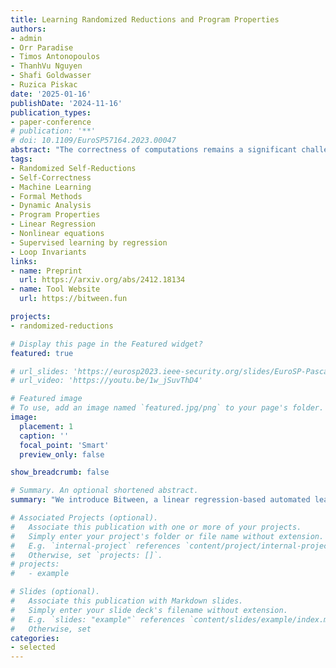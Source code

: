 ```yaml
---
title: Learning Randomized Reductions and Program Properties
authors:
- admin 
- Orr Paradise
- Timos Antonopoulos
- ThanhVu Nguyen
- Shafi Goldwasser
- Ruzica Piskac
date: '2025-01-16'
publishDate: '2024-11-16'
publication_types:
- paper-conference
# publication: '**'
# doi: 10.1109/EuroSP57164.2023.00047
abstract: "The correctness of computations remains a significant challenge in computer science, with traditional approaches relying on automated testing or formal verification. Self-testing/correcting programs introduce an alternative paradigm, allowing a program to verify and correct its own outputs via randomized reductions, a concept that previously required manual derivation. In this paper, we present Bitween, a method and tool for automated learning of randomized (self)-reductions and program properties in numerical programs. Bitween combines symbolic analysis and machine learning, with a surprising finding: polynomial-time linear regression, a basic optimization method, is not only sufficient but also highly effective for deriving complex randomized self-reductions and program invariants, often outperforming sophisticated mixed-integer linear programming solvers. We establish a theoretical framework for learning these reductions and introduce RSR-Bench, a benchmark suite for evaluating Bitween's capabilities on scientific and machine learning functions. Our empirical results show that Bitween surpasses state-of-the-art tools in scalability, stability, and sample efficiency when evaluated on nonlinear invariant benchmarks like NLA-DigBench. Bitween is open-source as a Python package and accessible via a web interface that supports C language programs."
tags:
- Randomized Self-Reductions
- Self-Correctness
- Machine Learning
- Formal Methods
- Dynamic Analysis
- Program Properties
- Linear Regression
- Nonlinear equations
- Supervised learning by regression
- Loop Invariants
links:
- name: Preprint
  url: https://arxiv.org/abs/2412.18134
- name: Tool Website
  url: https://bitween.fun

projects:
- randomized-reductions

# Display this page in the Featured widget?
featured: true

# url_slides: 'https://eurosp2023.ieee-security.org/slides/EuroSP-Pascal-Slides.pdf'
# url_video: 'https://youtu.be/1w_jSuvThD4'

# Featured image
# To use, add an image named `featured.jpg/png` to your page's folder.
image:
  placement: 1 
  caption: ''
  focal_point: 'Smart'
  preview_only: false

show_breadcrumb: false

# Summary. An optional shortened abstract.
summary: "We introduce Bitween, a linear regression-based automated learning algorithm that effectively discovers complex nonlinear randomized (self)-reductions and other arbitrary program invariants (e.g., loop invariants and post conditions) in mixed integer and floating-point programs."

# Associated Projects (optional).
#   Associate this publication with one or more of your projects.
#   Simply enter your project's folder or file name without extension.
#   E.g. `internal-project` references `content/project/internal-project/index.md`.
#   Otherwise, set `projects: []`.
# projects:
#   - example

# Slides (optional).
#   Associate this publication with Markdown slides.
#   Simply enter your slide deck's filename without extension.
#   E.g. `slides: "example"` references `content/slides/example/index.md`.
#   Otherwise, set 
categories:
- selected
---
```

